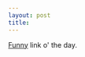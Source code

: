```yaml
---
layout: post
title: 
---
```


<a href="http://music.teenstation.com/videos/bhangra/daler/tunak.rm">Funny</a> link o' the day.
